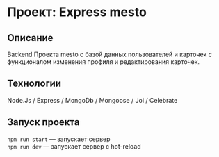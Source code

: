 # Проект: Express mesto

## Описание
Backend Проекта mesto с базой данных пользователей и карточек с функционалом изменения профиля и редактирования карточек.

## Технологии
Node.Js / Express / MongoDb / Mongoose / Joi / Celebrate

## Запуск проекта
`npm run start` — запускает сервер
<br>
`npm run dev` — запускает сервер с hot-reload
